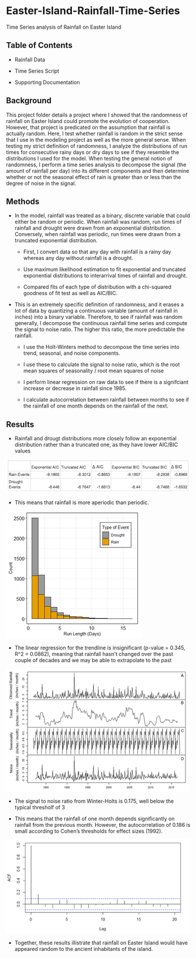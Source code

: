 # Easter-Island-Rainfall-Time-Series
Time Series analysis of Rainfall on Easter Island

## Table of Contents

* Rainfall Data 

* Time Series Script

* Supporting Documentation 

## Background

This project folder details a project where I showed that the randomness of rainfall on Easter Island could promote the evolution of cooperation. However, that project is predicated on the assumption that rainfall is actually random. Here, I test whether rainfall is random in the strict sense that I use in the modeling project as well as the more general sense. When testing my strict definition of randomness, I analyze the distributions of run times for consecutive rainy days or dry days to see if they resemble the distributions I used for the model. When testing the general notion of randomness, I perform a time series analysis to decompose the signal (the amount of rainfall per day) into its different components and then determine whether or not the seasonal effect of rain is greater than or less than the degree of noise in the signal. 

## Methods 

* In the model, rainfall was treated as a binary, discrete variable that could either be random or periodic. When rainfall was random, run times of rainfall and drought were drawn from an exponential distribution. Conversely, when rainfall was periodic, run times were drawn from a truncated exponential distribution. 

  - First, I convert data so that any day with rainfall is a rainy day whereas any day without rainfall is a drought. 

  - Use maximum likelihood estimation to fit exponential and truncated exponential distributions to interarrival times of rainfall and drought. 
  
  - Compared fits of each type of distribution with a chi-squared goodness of fit test as well as AIC/BIC. 
  
* This is an extremely specific definition of randomness, and it erases a lot of data by quantizing a continuous variable (amount of rainfall in inches) into a binary variable. Therefore, to see if rainfall was random generally, I decompose the continuous rainfall time series and compute the signal to noise ratio. The higher this ratio, the more predictable the rainfall. 
 
  - I use the Holt-Winters method to decompose the time series into trend, seasonal, and noise components. 

  - I use these to calculate the signal to noise ratio, which is the root mean squares of seasonality / root mean squares of noise 
  
  - I perform linear regression on raw data to see if there is a signifciant increase or decrease in rainfall since 1985.  

  - I calculate autocorrelation between rainfall between months to see if the rainfall of one month depends on the rainfall of the next. 
  
## Results 

* Rainfall and drougt distributions more closely follow an exponential distribution rather than a truncated one, as they have lower AIC/BIC values 

![](/Images/table.png)

* This means that rainfall is more aperiodic than periodic. 

![](/Images/distributions.png)

* The linear regression for the trendline is insignificant (p-value = 0.345, R^2 = 0.0862), meaning that rainfall hasn't changed over the past couple of decades and we may be able to extrapolate to the past 

![](/Images/timeSeries.png)

* The signal to noise ratio from Winter-Holts is 0.175, well below the typical thresholf of 3

* This means that the rainfall of one month depends significantly on rainfall from the previous month. However, the autocorrelation of 0.186 is small according to Cohen’s thresholds for effect sizes (1992). 

![](/Images/autocorrelation.png)

* Together, these results illistrate that rainfall on Easter Island would have appeared random to the ancient inhabitants of the island.
